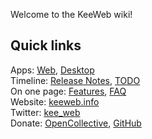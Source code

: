 Welcome to the KeeWeb wiki!  

## Quick links

Apps: [Web](https://app.keeweb.info), [Desktop](https://github.com/keeweb/keeweb/releases/latest)  
Timeline: [Release Notes](https://github.com/keeweb/keeweb/blob/master/release-notes.md), [TODO](TODO)  
On one page: [Features](https://keeweb.info/#features), [FAQ](FAQ)  
Website: [keeweb.info](https://keeweb.info)  
Twitter: [kee_web](https://twitter.com/kee_web)  
Donate: [OpenCollective](https://opencollective.com/keeweb#support), [GitHub](https://github.com/sponsors/antelle)  
